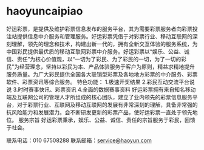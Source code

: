 # haoyuncaipiao
好运彩票，是提供及维护彩票信息发布的服务平台，其为需要彩票服务者向彩票投注站提供信息中介服务和管理服务。好运彩票凭借于对彩票行业、移动互联网的深刻理解，领先的理念和技术，构建出新一代的，拥有全新交互体验的服务系统，为中国彩民提供最优质的移动互联网彩票中介服务。好运彩票以“娱乐、公益、诚信、责任”为核心价值观，以“一切为了彩民、为了彩民的一切，为了一切的彩民”为经营理念，坚持以彩民为本、产品体验服务于客户为原则，精益求精地提升服务质量。为广大彩民提供全国各大联销型彩票及各地地方彩票的中介服务、彩票软件、彩票资讯等综合服务。
特色功能：
1.极速开奖结果
2.彩民互动交流平台说说
3.时时赛事快讯、彩票资讯
4.全面的数据赛事资料
好运彩票拥有来自知名移动端及互联网公司的管理人才所组成的核心团队，建立了业内领先的彩票信息服务平台，对于彩票行业、互联网及移动互联网的发展有非常深刻的理解，具备非常强的抗风险能力和发展潜力。会不断研发更新的彩票产品，使好运彩票一直处于领先地位。
服务宗旨
好运彩票秉承，娱乐、公益、诚信、责任的宗旨服务于彩民，回馈于社会。	

联系电话：010 67508288
联系邮箱：service@haoyun.com

